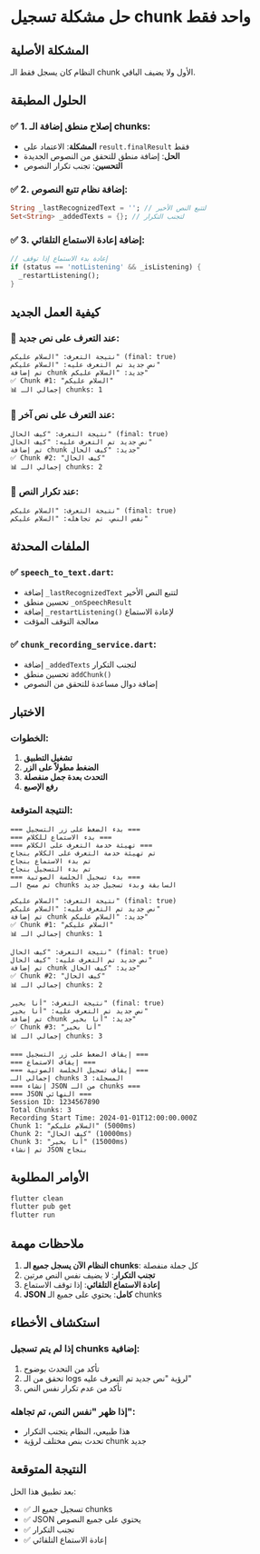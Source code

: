 # حل مشكلة تسجيل chunk واحد فقط

## المشكلة الأصلية
النظام كان يسجل فقط الـ chunk الأول ولا يضيف الباقي.

## الحلول المطبقة

### ✅ **1. إصلاح منطق إضافة الـ chunks:**
- **المشكلة**: الاعتماد على `result.finalResult` فقط
- **الحل**: إضافة منطق للتحقق من النصوص الجديدة
- **التحسين**: تجنب تكرار النصوص

### ✅ **2. إضافة نظام تتبع النصوص:**
```dart
String _lastRecognizedText = ''; // لتتبع النص الأخير
Set<String> _addedTexts = {}; // لتجنب التكرار
```

### ✅ **3. إضافة إعادة الاستماع التلقائي:**
```dart
// إعادة بدء الاستماع إذا توقف
if (status == 'notListening' && _isListening) {
  _restartListening();
}
```

## كيفية العمل الجديد

### 🎯 **عند التعرف على نص جديد:**
```
نتيجة التعرف: "السلام عليكم" (final: true)
نص جديد تم التعرف عليه: "السلام عليكم"
تم إضافة chunk جديد: "السلام عليكم"
✅ Chunk #1: "السلام عليكم"
📊 إجمالي الـ chunks: 1
```

### 🎯 **عند التعرف على نص آخر:**
```
نتيجة التعرف: "كيف الحال" (final: true)
نص جديد تم التعرف عليه: "كيف الحال"
تم إضافة chunk جديد: "كيف الحال"
✅ Chunk #2: "كيف الحال"
📊 إجمالي الـ chunks: 2
```

### 🎯 **عند تكرار النص:**
```
نتيجة التعرف: "السلام عليكم" (final: true)
نفس النص، تم تجاهله: "السلام عليكم"
```

## الملفات المحدثة

### ✅ **`speech_to_text.dart`:**
- إضافة `_lastRecognizedText` لتتبع النص الأخير
- تحسين منطق `_onSpeechResult`
- إضافة `_restartListening()` لإعادة الاستماع
- معالجة التوقف المؤقت

### ✅ **`chunk_recording_service.dart`:**
- إضافة `_addedTexts` لتجنب التكرار
- تحسين منطق `addChunk()`
- إضافة دوال مساعدة للتحقق من النصوص

## الاختبار

### الخطوات:
1. **تشغيل التطبيق**
2. **الضغط مطولاً على الزر**
3. **التحدث بعدة جمل منفصلة**
4. **رفع الإصبع**

### النتيجة المتوقعة:
```
=== بدء الضغط على زر التسجيل ===
=== بدء الاستماع للكلام ===
=== تهيئة خدمة التعرف على الكلام ===
تم تهيئة خدمة التعرف على الكلام بنجاح
تم بدء الاستماع بنجاح
تم بدء التسجيل بنجاح
=== بدء تسجيل الجلسة الصوتية ===
تم مسح الـ chunks السابقة وبدء تسجيل جديد

نتيجة التعرف: "السلام عليكم" (final: true)
نص جديد تم التعرف عليه: "السلام عليكم"
تم إضافة chunk جديد: "السلام عليكم"
✅ Chunk #1: "السلام عليكم"
📊 إجمالي الـ chunks: 1

نتيجة التعرف: "كيف الحال" (final: true)
نص جديد تم التعرف عليه: "كيف الحال"
تم إضافة chunk جديد: "كيف الحال"
✅ Chunk #2: "كيف الحال"
📊 إجمالي الـ chunks: 2

نتيجة التعرف: "أنا بخير" (final: true)
نص جديد تم التعرف عليه: "أنا بخير"
تم إضافة chunk جديد: "أنا بخير"
✅ Chunk #3: "أنا بخير"
📊 إجمالي الـ chunks: 3

=== إيقاف الضغط على زر التسجيل ===
=== إيقاف الاستماع ===
=== إيقاف تسجيل الجلسة الصوتية ===
إجمالي الـ chunks المسجلة: 3
=== إنشاء JSON من الـ chunks ===
=== JSON النهائي ===
Session ID: 1234567890
Total Chunks: 3
Recording Start Time: 2024-01-01T12:00:00.000Z
Chunk 1: "السلام عليكم" (5000ms)
Chunk 2: "كيف الحال" (10000ms)
Chunk 3: "أنا بخير" (15000ms)
تم إنشاء JSON بنجاح
```

## الأوامر المطلوبة

```bash
flutter clean
flutter pub get
flutter run
```

## ملاحظات مهمة

1. **النظام الآن يسجل جميع الـ chunks**: كل جملة منفصلة
2. **تجنب التكرار**: لا يضيف نفس النص مرتين
3. **إعادة الاستماع التلقائي**: إذا توقف الاستماع
4. **JSON كامل**: يحتوي على جميع الـ chunks

## استكشاف الأخطاء

### إذا لم يتم تسجيل chunks إضافية:
1. تأكد من التحدث بوضوح
2. تحقق من الـ logs لرؤية "نص جديد تم التعرف عليه"
3. تأكد من عدم تكرار نفس النص

### إذا ظهر "نفس النص، تم تجاهله":
- هذا طبيعي، النظام يتجنب التكرار
- تحدث بنص مختلف لرؤية chunk جديد

## النتيجة المتوقعة

بعد تطبيق هذا الحل:
- ✅ تسجيل جميع الـ chunks
- ✅ JSON يحتوي على جميع النصوص
- ✅ تجنب التكرار
- ✅ إعادة الاستماع التلقائي 